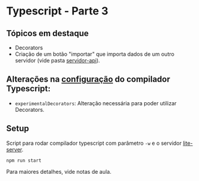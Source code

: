 # Typescript - Parte 3

## Tópicos em destaque

* Decorators
* Criação de um botão "importar" que importa dados de um outro servidor (vide pasta [servidor-api](./servidor-api/README.md)).

## Alterações na [configuração](./tsconfig.json) do compilador Typescript:
* `experimentalDecorators`: Alteração necessária para poder utilizar Decorators.



## Setup

Script para rodar compilador typescript com parâmetro `-w` e o servidor [lite-server](https://www.npmjs.com/package/lite-server).

```
npm run start
```
Para maiores detalhes, vide notas de aula.

